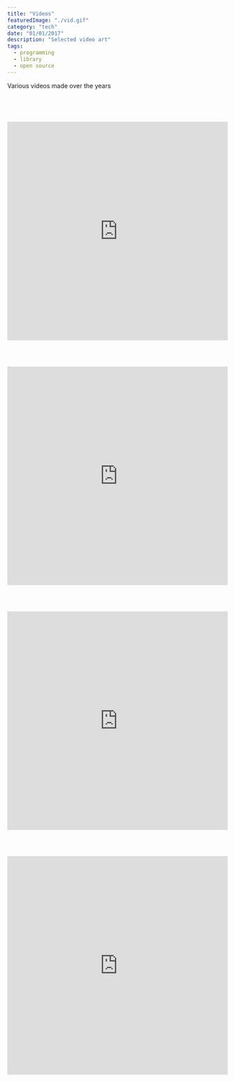 ```yaml
---
title: "Videos"
featuredImage: "./vid.gif"
category: "tech"
date: "01/01/2017"
description: "Selected video art"
tags:
  - programming
  - library
  - open source
---
```


<style>
.iframes{
  max-width: 900px;
}
iframe {
  height: 500px;
  margin:60px auto 0px auto;
}
</style>

Various videos made over the years

<div class="iframes">
<iframe width="100%" src="https://www.youtube.com/embed/z7vsPmbeN_s" frameborder="0" allowfullscreen></iframe>
<iframe width="100%" src="https://www.youtube.com/embed/tc0yMRtPbEQ" frameborder="0" allowfullscreen></iframe>
<iframe width="100%" src="https://www.youtube.com/embed/fca2zeBcpMI" frameborder="0" allowfullscreen></iframe>
<iframe width="100%" src="https://www.youtube.com/embed/SNlX4YqY02Q" frameborder="0" allowfullscreen></iframe>
</div>
